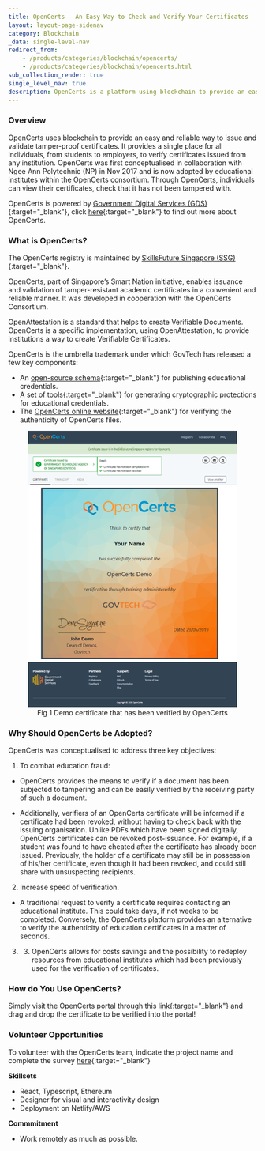 ```yaml
---
title: OpenCerts - An Easy Way to Check and Verify Your Certificates
layout: layout-page-sidenav
category: Blockchain
_data: single-level-nav
redirect_from:
    - /products/categories/blockchain/opencerts/
    - /products/categories/blockchain/opencerts.html
sub_collection_render: true
single_level_nav: true
description: OpenCerts is a platform using blockchain to provide an easy and reliable way to issue and validate tamper-proof certificates.
---
```


### Overview

OpenCerts uses blockchain to provide an easy and reliable way to issue and validate tamper-proof certificates. It provides a single place for all individuals, from students to employers, to verify certificates issued from any institution. OpenCerts was first conceptualised in collaboration with Ngee Ann Polytechnic (NP) in Nov 2017 and is now adopted by educational institutes within the OpenCerts consortium. Through OpenCerts, individuals can view their certificates, check that it has not been tampered with.

OpenCerts is powered by [Government Digital Services (GDS)](https://hive.tech.gov.sg/){:target="\_blank"}, click [here](https://www.opencerts.io/){:target="\_blank"} to find out more about OpenCerts.

### What is OpenCerts?

The OpenCerts registry is maintained by [SkillsFuture Singapore (SSG)](https://www.skillsfuture.gov.sg/){:target="\_blank"}.

OpenCerts, part of Singapore’s Smart Nation initiative, enables issuance and validation of tamper-resistant academic certificates in a convenient and reliable manner. It was developed in cooperation with the OpenCerts Consortium.

OpenAttestation is a standard that helps to create Verifiable Documents. OpenCerts is a specific implementation, using OpenAttestation, to provide institutions a way to create Verifiable Certificates.

OpenCerts is the umbrella trademark under which GovTech has released a few key components:

- An [open-source schema](https://github.com/OpenCerts/open-certificate){:target="\_blank"} for publishing educational credentials.
- A [set of tools](https://github.com/Open-Attestation/open-attestation-cli){:target="\_blank"} for generating cryptographic protections for educational credentials.
- The [OpenCerts online website](https://www.opencerts.io/){:target="\_blank"} for verifying the authenticity of OpenCerts files.

<figure style="text-align: center">
  <img
    src="/assets/img/products/Fig 1 Demo certificate that has been verified by OpenCerts.png"  
    alt="Fig 1 Demo certificate that has been verified by OpenCerts"
  />
  <figcaption>Fig 1 Demo certificate that has been verified by OpenCerts</figcaption>
</figure>

### Why Should OpenCerts be Adopted?

OpenCerts was conceptualised to address three key objectives:

1. To combat education fraud:

- OpenCerts provides the means to verify if a document has been subjected to tampering and can be easily verified by the receiving party of such a document.

- Additionally, verifiers of an OpenCerts certificate will be informed if a certificate had been revoked, without having to check back with the issuing organisation. Unlike PDFs which have been signed digitally, OpenCerts certificates can be revoked post-issuance. For example, if a student was found to have cheated after the certificate has already been issued. Previously, the holder of a certificate may still be in possession of his/her certificate, even though it had been revoked, and could still share with unsuspecting recipients.

2. Increase speed of verification.

- A traditional request to verify a certificate requires contacting an educational institute. This could take days, if not weeks to be completed. Conversely, the OpenCerts platform provides an alternative to verify the authenticity of education certificates in a matter of seconds.

3. 3. OpenCerts allows for costs savings and the possibility to redeploy resources from educational institutes which had been previously used for the verification of certificates.

### How do You Use OpenCerts?

Simply visit the OpenCerts portal through this [link](https://www.opencerts.io/){:target="\_blank"} and drag and drop the certificate to be verified into the portal!

### Volunteer Opportunities

To volunteer with the OpenCerts team, indicate the project name and complete the survey [here](https://form.gov.sg/#!/5e7bfb7b34d8b200113b78c3){:target="\_blank"}

**Skillsets**

- React, Typescript, Ethereum
- Designer for visual and interactivity design
- Deployment on Netlify/AWS

**Commmitment**

- Work remotely as much as possible.
